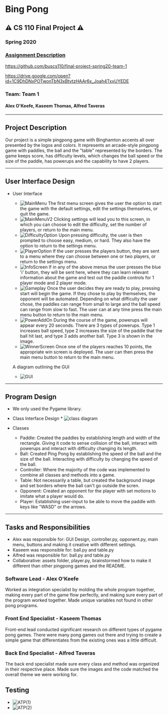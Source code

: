 

# Bing Pong
## :warning: CS 110 Final Project :warning:
### Spring 2020
### [Assignment Description](https://drive.google.com/open?id=1HLIk-539N9KiAAG1224NWpFyEl4RsPVBwtBZ9KbjicE)

https://github.com/buscs110/final-project-spring20-team-1

https://drive.google.com/open?id=1C9DhDNxPOTwonTbN3xBtvtzHAAr6x_Joah4TxxUYEDE

### Team: Team 1
#### Alex O'Keefe, Kaseem Thomas, Alfred Taveras

***

## Project Description
Our project is a simple pingpong game with Binghamton accents all over presented by the logos and colors. It represents an arcade-style pingpong game with paddles, the ball and the "table" represented by the borders. The game keeps score, has difficulty levels, which changes the ball speed or the size of the paddle, has powerups and the capability to have 2 players. 

***    

## User Interface Design
* User Interface
    * ![MainMenu](assets/MainMenu.jpg)
    The first menu screen gives the user the option to start the game with the default settings, edit the settings themselves, or quit the game. 
    * ![MainMenuV2](assets/MainMenuV2.jpg)
    Clicking settings will lead you to this screen, in which you can choose to edit the difficulty, set the number of players, or return to the main menu.
    * ![DifficultyOption](assets/DifficultyOption.jpg)
    Upon pressing difficulty, the user is then prompted to choose easy, medium, or hard. They also have the option to return to the settings menu.
    * ![PlayerOption](assets/PlayerOption.jpg)
    If the user presses the players button, they are sent to a menu where they can choose between one or two players, or return to the settings menu.
    * ![InfoScreen](assets/InfoScreen.jpg)
    If in any of the above menus the user presses the blue 'i' button, they will be sent here, where they can learn relevant information about the game and test out the paddle controls for 1 player mode and 2 player mode.
    * ![Gameplay](assets/Gameplay.jpg)
    Once the user decides they are ready to play, pressing start will begin the game. If they chose to play by themselves, the opponent will be automated. Depending on what difficulty the user chose, the paddles can range from small to large and the ball speed can range from slow to fast. The user can at any time press the main menu button to return to the main menu.
    * ![PowerAddOn](assets/PowerAddOn.jpg)
    During the course of the game, powerups will appear every 20 seconds. There are 3 types of powerups. Type 1 increases ball speed, type 2 increases the size of the paddle that the ball hit last, and type 3 adds another ball. Type 3 is shown in the image.
    * ![WinnerScreen](assets/WinnerScreen.jpg)
    Once one of the players reaches 10 points, the appropriate win screen is deployed. The user can then press the main menu button to return to the main menu.
    
    
   A diagram outlining the GUI
   * ![GUI](assets/GUI.jpg)
   

***        

## Program Design
* We only used the Pygame library.
    
* Class Interface Design
        * ![class diagram](assets/class_diagram1.jpg)
* Classes
    * Paddle: Created the paddles by establishing length and width of the rectangle. Giving it code to sense collision of the ball, interact with powerups and interact with difficulty changing its length.
    * Ball: Created Ping Pong by establishing the speed of the ball and the size of the ball. Interacting with difficulty by changing the speed of the ball.
    * Controller: Where the majority of the code was implemented to combine all classes and methods into a game.
    * Table: Not necessarily a table, but created the background image and set borders where the ball can't go outside the scren.
    * Opponent: Created an opponent for the player with set motions to imitate what a player would do. 
    * Player: Establishing user-input to be able to move the paddle with keys like "WASD" or the arrows. 
    

***

## Tasks and Responsibilities
* Alex was responsible for: GUI Design, controller.py, opponent.py, main menu, buttons and making it creative with different settings. 
* Kaseem was responsible for: ball.py and table.py
* Alfred was responsible for: ball.py and table.py
* Collaborative: assets folder, player.py, brainstormed how to make it different than other pingpong games and the README.

### Software Lead - Alex O'Keefe

Worked as integration specialist by molding the whole program together, making every part of the game flow perfectly, and making sure every part of the program worked together. Made unique variables not found in other pong programs. 

### Front End Specialist - Kaseem Thomas

Front-end lead conducted significant research on different types of pygame pong games. There were many pong games out there and trying to create a simple game that differentiates from the existing ones was a little difficult. 

### Back End Specialist - Alfred Taveras

The back end specialist made sure every class and method was organized in their respective place. Made sure the images and the code matched the overall theme we were working for. 

## Testing

* ![ATP(1)](assets/ATP(1).jpg)
* ![ATP(2)](assets/ATP(2).jpg)
